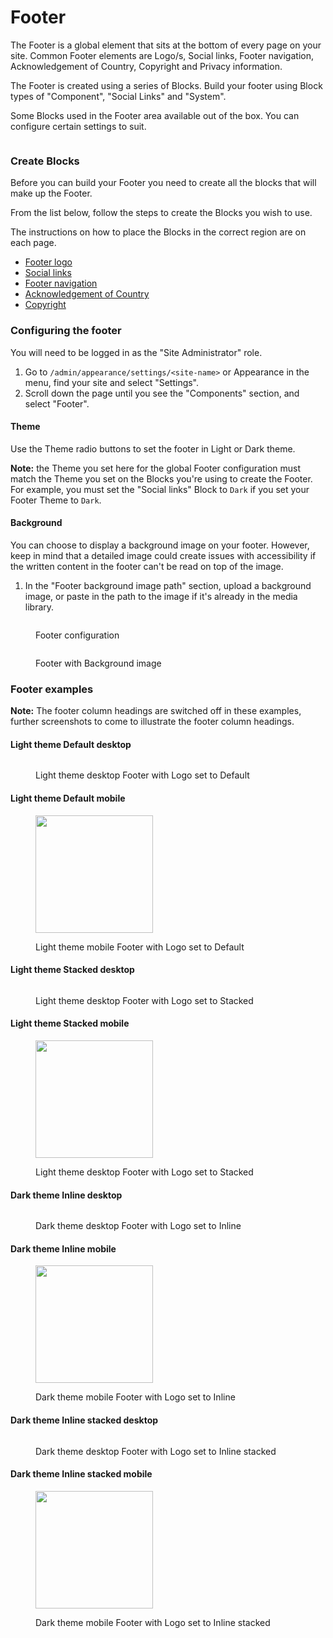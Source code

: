 # Footer

The Footer is a global element that sits at the bottom of every page on your site. Common Footer elements are Logo/s, Social links, Footer navigation, Acknowledgement of Country, Copyright and Privacy information.&#x20;

The Footer is created using a series of Blocks.  Build your footer using Block types of "Component", "Social Links" and "System".

Some Blocks used in the Footer area available out of the box. You can configure certain settings to suit.

<figure><img src="../../../.gitbook/assets/footer-dark.png" alt=""><figcaption></figcaption></figure>

### Create Blocks

Before you can build your Footer you need to create all the blocks that will make up the Footer.

From the list below, follow the steps to create the Blocks you wish to use.&#x20;

The instructions on how to place the Blocks in the correct region are on each page.

* [Footer logo](footer-logo.md)
* [Social links](social-links-block.md)
* [Footer navigation](footer-navigation.md)
* [Acknowledgement of Country](acknowledgement-of-country.md)
* [Copyright](copyright.md)

### Configuring the footer <a href="#updatingthefooter-signupblock" id="updatingthefooter-signupblock"></a>

You will need to be logged in as the "Site Administrator" role.

1. Go to  `/admin/appearance/settings/<site-name>` or Appearance in the menu, find your site and select "Settings".
2. Scroll down the page until you see the "Components" section, and select "Footer".

#### Theme

Use the Theme radio buttons to set the footer in Light or Dark theme.

**Note:** the Theme you set here for the global Footer configuration must match the Theme you set on the Blocks you're using to create the Footer. For example, you must set the "Social links" Block to `Dark` if you set your Footer Theme to `Dark`.

#### Background

You can choose to display a background image on your footer. However, keep in mind that a detailed image could create issues with accessibility if the written content in the footer can't be read on top of the image.&#x20;

1. In the "Footer background image path" section, upload a background image, or paste in the path to the image if it's already in the media library.

<figure><img src="../../../.gitbook/assets/footer-config.png" alt=""><figcaption><p>Footer configuration</p></figcaption></figure>

<figure><img src="../../../.gitbook/assets/footer-background.png" alt=""><figcaption><p>Footer with Background image</p></figcaption></figure>

### **Footer examples**

**Note:** The footer column headings are switched off in these examples, further screenshots to come to illustrate the footer column headings.

#### Light theme Default desktop

<figure><img src="../../../.gitbook/assets/footer-light-default-dsk.png" alt=""><figcaption><p>Light theme desktop Footer with Logo set to Default</p></figcaption></figure>

#### Light theme Default mobile

<div align="left">

<figure><img src="../../../.gitbook/assets/footer-light-default-mobile.png" alt="" width="188"><figcaption><p>Light theme mobile Footer with Logo set to Default</p></figcaption></figure>

</div>

#### Light theme Stacked desktop

<figure><img src="../../../.gitbook/assets/footer-light-stacked-dsk.png" alt=""><figcaption><p>Light theme desktop Footer with Logo set to Stacked</p></figcaption></figure>

#### Light theme Stacked mobile

<div align="left">

<figure><img src="../../../.gitbook/assets/footer-light-stacked-mobile.png" alt="" width="188"><figcaption><p>Light theme desktop Footer with Logo set to Stacked</p></figcaption></figure>

</div>

#### Dark theme Inline desktop

<figure><img src="../../../.gitbook/assets/footer-dark.png" alt=""><figcaption><p>Dark theme desktop Footer with Logo set to Inline</p></figcaption></figure>

#### Dark theme Inline mobile

<div align="left">

<figure><img src="../../../.gitbook/assets/footer-dark-inline-mobile.png" alt="" width="188"><figcaption><p>Dark theme mobile Footer with Logo set to Inline</p></figcaption></figure>

</div>

#### Dark theme Inline stacked desktop

<figure><img src="../../../.gitbook/assets/footer-dark-inline-stacked-dsk.png" alt=""><figcaption><p>Dark theme desktop Footer with Logo set to Inline stacked</p></figcaption></figure>

#### Dark theme Inline stacked mobile

<div align="left">

<figure><img src="../../../.gitbook/assets/footer-dark-inline-stacked-mobile.png" alt="" width="188"><figcaption><p>Dark theme mobile Footer with Logo set to Inline stacked</p></figcaption></figure>

</div>
